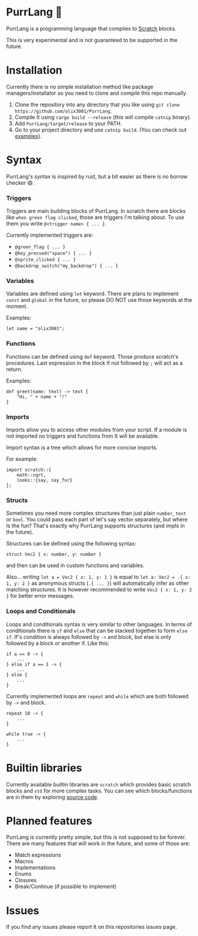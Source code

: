 # PurrLang :rocket:
PurrLang is a programming language that compiles to [Scratch](https://scratch.mit.edu/) blocks.

This is very experimental and is not guaranteed to be supported in the future.

# Installation
Currently there is no simple installation method like package managers/installator so
you need to clone and compile this repo manually.

1. Clone the repository into any directory that you like using
`git clone https://github.com/olix3001/PurrLang`.
2. Compile It using `cargo build --release` (this will compile `catnip` binary).
3. Add `PurrLang/target/release` to your PATH.
4. Go to your project directory and use `catnip build`. (You can check out [examples](./examples)).

# Syntax
PurrLang's syntax is inspired by rust, but a bit easier as there is no borrow checker :smile:.

### Triggers
Triggers are main building blocks of PurrLang. In scratch there are blocks like `when green flag clicked`,
those are triggers I'm talking about. To use them you write `@<trigger name> { ... }`.

Currently implemented triggers are:
- `@green_flag { ... }`
- `@key_pressed("space") { ... }`
- `@sprite_clicked { ... }`
- `@backdrop_switch("my_backdrop") { ... }`

### Variables
Variables are defined using `let` keyword. There are plans to implement `const` and `global` in the future, so
please DO NOT use those keywords at the moment.

Examples:
```
let name = "olix3001";
```

### Functions
Functions can be defined using `def` keyword. Those produce scratch's procedures.
Last expression in the block if not followed by `;` will act as a return.

Examples:
```
def greet(name: text) -> text {
    "Hi, " + name + "!"
}
```

### Imports
Imports allow you to access other modules from your script.
If a module is not imported no triggers and functions from It will be available.

Import syntax is a tree which allows for more concise imports.

For example:
```
import scratch::{
    math::sqrt, 
    looks::{say, say_for}
};
```

### Structs
Sometimes you need more complex structures than just plain `number`, `text` or `bool`.
You could pass each part of let's say vector separately, but where Is the fun?
That's exactly why PurrLang supports structures (and impls in the future).

Structures can be defined using the following syntax:
```
struct Vec2 { x: number, y: number }
```

and then can be used in custom functions and variables.

Also... writing `let a = Vec2 { x: 1, y: 1 }` is equal to `let a: Vec2 = .{ x: 1, y: 2 }` as
anonymous structs (`.{ ... }`) will automatically infer as other matching structures.
It is however recommended to write `Vec2 { x: 1, y: 2 }` for better error messages.

### Loops and Conditionals
Loops and conditionals syntax is very similar to other languages.
In terms of conditionals there is `if` and `else` that can be stacked together to form `else if`.
If's condition is always followed by `->` and block, but else is only followed by a block or another if.
Like this:
```
if a == 0 -> {
    ...
} else if a == 1 -> {
    ...
} else {
    ...
}
```

Currently implemented loops are `repeat` and `while` which are both followed by `->` and block.

```
repeat 10 -> {
    ...
}

while true -> {
    ...
}
```

# Builtin libraries
Currently available builtin libraries are `scratch` which provides basic scratch blocks and `std` for
more complex tasks. You can see which blocks/functions are in them by exploring [source code](./libraries).

# Planned features
PurrLang is currently pretty simple, but this is not supposed to be forever.
There are many features that will work in the future, and some of those are:

- Match expressions
- Macros
- Implementations
- Enums
- Closures
- Break/Continue (if possible to implement)

# Issues
If you find any issues please report It on this repositories issues page.
